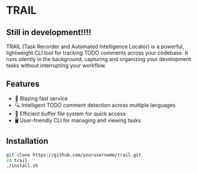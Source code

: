 # TRAIL
## Still in development!!!!
TRAIL (Task Recorder and Automated Intelligence Locator) is a powerful, lightweight CLI tool for tracking TODO comments across your codebase. It runs silently in the background, capturing and organizing your development tasks without interrupting your workflow.

## Features

- 🚀 Blazing fast service
- 🔍 Intelligent TODO comment detection across multiple languages
- 📁 Efficient buffer file system for quick access
- 🖥️ User-friendly CLI for managing and viewing tasks

## Installation

```bash
git clone https://github.com/yourusername/trail.git
cd trail
./install.sh

